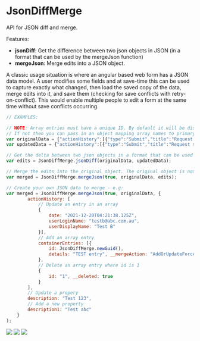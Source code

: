 # JsonDiffMerge
API for JSON diff and merge.

Features:
- <b>jsonDiff</b>: Get the difference between two json objects in JSON (in a format that can be used by the mergeJson function)
- <b>mergeJson</b>: Merge edits into a JSON object.

A classic usage situation is where an angular based web form has a JSON data model. A user modifies some fields and at save-time this can be used to capture exactly what changed, then load the saved copy of the data, merge edits into it, and save them (checking for save conflicts with retry-on-conflict). This would enable multiple people to edit a form at the same time without save conflicts occurring.


```javascript
// EXAMPLES:

// NOTE: Array entries must have a unique ID. By default it will be discovered if it is "id", "uid" or "date". 
// If not then you can pass in an object mapping array names to primary key field names (see jsonDiff function comments for all details)
var originalData = {"actionHistory":[{"type":"Submit","title":"Request submitted","description":"Saved stage Draft","userLoginName":"testa@abc.com.au","userDisplayName":"Test A","date":"2021-12-20T04:21:38.125Z"}],"dateSubmitted":"2021-12-20T04:20:35.287Z","containerEntries":[{"id":"1","details":"details"},{"id":"2","details":"details 2"}],"equipmentEntries":[],"deliveryDate":"","resources":[{"title":"Supervisor","id":"Supervisor","amount":0},{"title":"Fitter","id":"Fitter","amount":0},{"title":"Boilermaker","id":"Boilermaker","amount":0},{"title":"Rigger","id":"Rigger","amount":0},{"title":"Electrician","id":"Electrician","amount":0},{"title":"Instrumentation Tech.","id":"Instrumentation Tech.","amount":0},{"title":"CSC","id":"CSC","amount":0},{"title":"Specialised Resources","id":"Specialised Resources","amount":0}],"equipments":[{"title":"Crane","id":"Crane","amount":""},{"title":"EWP","id":"EWP","amount":""},{"title":"Scaffold","id":"Scaffold","amount":""},{"title":"Special tools","id":"Special tools","amount":""}],"area":"AC","Requestor":"testa@abc.com.au","Submitter":"testa@abc.com.au","requestorOffice":"Melbourne Office","requestorManager":"testb@abc.com.au","requestorEmail":"testa@abc.com.au","requestorPhone":"","requestorPosition":"Consultant","requestorDepartment":"IT","requestType":"Add Late Work","canBeDoneOutsideShutdown":"Yes","wo":32423423,"revision":"REV 23333","description":"test","work":"Mechanical","location":"Functional location","areaApproverId":3,"effectSafety":"Yes","effectReliability":"Yes","justification":"Testing","osApproval":"","lastAction":{"type":"Submit","title":"Request submitted","description":"Saved stage Draft","userLoginName":"testa@abc.com.au","userDisplayName":"Test A","date":"2021-12-20T04:21:38.125Z"},"nextAction":""};
var updatedData = {"actionHistory":[{"type":"Submit","title":"Request submitted","description":"Saved stage Draft","userLoginName":"testa@abc.com.au","userDisplayName":"Test A","date":"2021-12-20T04:21:38.125Z"},{"type":"Submit","title":"Request submitted","description":"Saved stage Draft","userLoginName":"testa@abc.com.au","userDisplayName":"Test A","date":"2021-12-20T04:22:30.120Z"}],"dateSubmitted":"2021-12-20T04:20:35.287Z","containerEntries":[{"id":"1","details":"details"},{"id":"3","details":"details 3"}],"equipmentEntries":[],"deliveryDate":"","resources":[{"title":"Supervisor","id":"Supervisor","amount":0},{"title":"Fitter","id":"Fitter","amount":3},{"title":"Boilermaker","id":"Boilermaker","amount":0},{"title":"Rigger","id":"Rigger","amount":0},{"title":"Electrician","id":"Electrician","amount":0},{"title":"Instrumentation Tech.","id":"Instrumentation Tech.","amount":0},{"title":"CSC","id":"CSC","amount":0},{"title":"Specialised Resources","id":"Specialised Resources","amount":0}],"equipments":[{"title":"Crane","id":"Crane","amount":""},{"title":"EWP","id":"EWP","amount":"Require 4"},{"title":"Scaffold","id":"Scaffold","amount":""},{"title":"Special tools","id":"Special tools","amount":""}],"area":"Area 2","Requestor":"testa@abc.com.au","Submitter":"testa@abc.com.au","requestorOffice":"Melbourne Office","requestorManager":"testb@abc.com.au","requestorEmail":"testa@abc.com.au","requestorPhone":"","requestorPosition":"Consultant","requestorDepartment":"IT","requestType":"Add Late Work","canBeDoneOutsideShutdown":"Yes","wo":32423423,"revision":"REV 23333","description":"Description modified","work":"Mechanical","location":"Functional location","areaApproverId":3,"effectSafety":"Yes","effectReliability":"Yes","justification":"Testing","osApproval":"","lastAction":{"type":"Update","title":"Request updated","description":"Saved stage In Progress","userLoginName":"testa@abc.com.au","userDisplayName":"Test A","date":"2021-12-20T04:22:30.120Z"},"nextAction":""};

// Get the delta between two json objects in a format that can be used by the mergeJson function
var edits = JsonDiffMerge.jsonDiff(originalData, updatedData);

// Merge the edits into the original object. The original object is not modified. The result is returned.
var merged = JsonDiffMerge.mergeJson(true, originalData, edits);

// Create your own JSON data to merge - e.g:
var merged = JsonDiffMerge.mergeJson(true, originalData, { 
		actionHistory: [
			// Update an entry in an array
			{
				date: "2021-12-20T04:21:38.125Z", 
				userLoginName: "testb@abc.com.au", 
				userDisplayName: "Test B" 
			}],
			// Add an array entry
			containerEntries: [{
				id: JsonDiffMerge.newGuid(),
				details: "TEST entry", __mergeAction: "AddOrUpdateForce"
			},
			// Delete an array entry where id is 1
			{
				id: "1", __deleted: true
			}
		],
		// Update a propery
		description: "Test 123",
		// Add a new property
		description1: "Test abc"
	}
);
```
<img src="https://github.com/ryanshane/JsonDiffMerge/blob/main/jsonDiff1.png"> 
<img src="https://github.com/ryanshane/JsonDiffMerge/blob/main/jsonDiff2.png"> 
<img src="https://github.com/ryanshane/JsonDiffMerge/blob/main/mergeJson.png"> 
